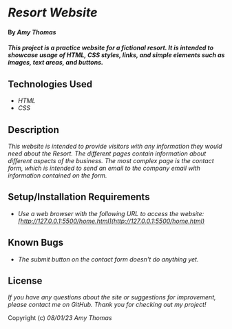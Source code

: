 # _Resort Website_

#### By _**Amy Thomas**_

#### _This project is a practice website for a fictional resort. It is intended to showcase usage of HTML, CSS styles, links, and simple elements such as images, text areas, and buttons._

## Technologies Used

* _HTML_
* _CSS_

## Description

_This website is intended to provide visitors with any information they would need about the Resort. The different pages contain information about different aspects of the business. The most complex page is the contact form, which is intended to send an email to the company email with information contained on the form._

## Setup/Installation Requirements

* _Use a web browser with the following URL to access the website: [http://127.0.0.1:5500/home.html](http://127.0.0.1:5500/home.html)_

## Known Bugs

* _The submit button on the contact form doesn't do anything yet._

## License

_If you have any questions about the site or suggestions for improvement, please contact me on GitHub. Thank you for checking out my project!_

Copyright (c) _08/01/23_ _Amy Thomas_
